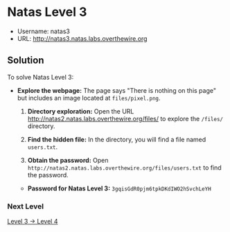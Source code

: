 # Natas Level 3

- Username: natas3
- URL: http://natas3.natas.labs.overthewire.org

## Solution

To solve Natas Level 3:

- **Explore the webpage:** The page says "There is nothing on this page" but includes an image located at `files/pixel.png`.

  1. **Directory exploration:** Open the URL http://natas2.natas.labs.overthewire.org/files/ to explore the `/files/` directory.

  2. **Find the hidden file:** In the directory, you will find a file named `users.txt`.

  3. **Obtain the password:** Open `http://natas2.natas.labs.overthewire.org/files/users.txt` to find the password.

  - **Password for Natas Level 3:** `3gqisGdR0pjm6tpkDKdIWO2hSvchLeYH`

### Next Level

[Level 3 → Level 4](https://github.com/nimodb/natas-challenge-solver/tree/main/natas4)
